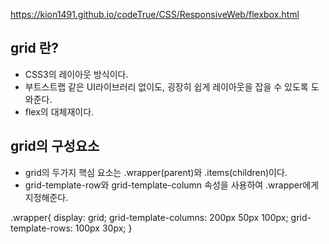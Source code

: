 https://kion1491.github.io/codeTrue/CSS/ResponsiveWeb/flexbox.html

## grid 란?
- CSS3의 레이아웃 방식이다.
- 부트스트랩 같은 UI라이브러리 없이도, 굉장히 쉽게 레이아웃을 잡을 수 있도록 도와준다.
- flex의 대체재이다.

## grid의 구성요소
- grid의 두가지 핵심 요소는 .wrapper(parent)와 .items(children)이다.
- grid-template-row와 grid-template-column 속성을 사용하여 .wrapper에게 지정해준다.

.wrapper{
    display: grid;
    grid-template-columns: 200px 50px 100px;
    grid-template-rows: 100px 30px;
}
